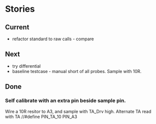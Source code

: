 # Stories

## Current
- refactor standard to raw calls - compare

## Next 
- try differential
- baseline testcase - manual short of all probes.  Sample with 10R. 


## Done

### Self calibrate with an extra pin beside sample pin.

Wire a 10R resitor to A3, and sample with TA_Drv high.  Alternate TA read with TA
//#define PIN_TA_10 PIN_A3
